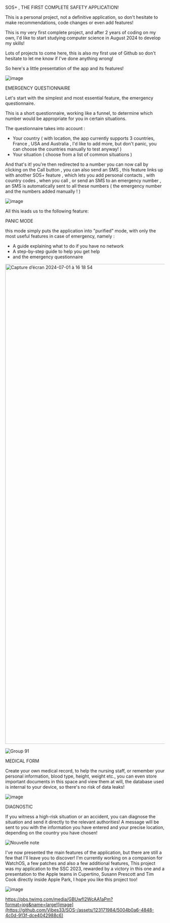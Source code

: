 SOS+ , THE FIRST COMPLETE SAFETY APPLICATION!

This is a personal project, not a definitive application, so don't hesitate to make recommendations, code changes or even add features! 

This is my very first complete project, and after 2 years of coding on my own, I'd like to start studying computer science in August 2024 to develop my skills! 

Lots of projects to come here, this is also my first use of Github so don't hesitate to let me know if I've done anything wrong! 

So here's a little presentation of the app and its features! 



![image](https://github.com/Vibes33/SOS-/assets/123171984/8c5e8454-dcf9-4eff-940c-4a7def231f67)


EMERGENCY QUESTIONNAIRE 

Let's start with the simplest and most essential feature, the emergency questionnaire.

This is a short questionnaire, working like a funnel, to determine which number would be appropriate for you in certain situations.

The questionnaire takes into account : 
- Your country ( with location, the app currently supports 3 countries, France , USA and Australia , I'd like to add more, but don't panic, you can choose the countries manually to test anyway!  )
- Your situation ( choose from a list of common situations )


And that's it! you're then redirected to a number you can now call by clicking on the Call button , you can also send an SMS , this feature links up with another SOS+ feature , which lets you add personal 
contacts , 
with country codes , when you call , or send an SMS to an emergency number , an SMS is automatically sent to all these numbers ( the emergency number and the numbers added manually ! ) 


![image](https://github.com/Vibes33/SOS-/assets/123171984/b450ce25-7b0f-42ff-8c9d-be4906cee963)

All this leads us to the following feature: 

PANIC MODE 

this mode simply puts the application into "purified" mode, with only the most useful features in case of emergency, namely : 

- A guide explaining what to do if you have no network 
- A step-by-step guide to help you get help 
- and the emergency questionnaire

<img width="1510" alt="Capture d’écran 2024-07-01 à 16 18 54" src="https://github.com/Vibes33/SOS-/assets/123171984/8e832f68-a719-41e2-aec5-c5c60a49a6b3">

![Group 91](https://github.com/Vibes33/SOS-/assets/123171984/888bdb99-c60d-48e8-98cc-1224bbc922ae)



MEDICAL FORM 

Create your own medical record, to help the nursing staff, or remember your personal information, blood type, height, weight etc., you can even store important documents in this space 
and view them at will, the database used is internal to your device, so there's no risk of data leaks! 

![image](https://github.com/Vibes33/SOS-/assets/123171984/a58c7fc5-a56a-43f1-93a7-7070bf930117)


DIAGNOSTIC 

If you witness a high-risk situation or an accident, you can diagnose the situation and send it directly to the relevant authorities! A message will be sent to you with the information you 
have entered and your precise location, depending on the country you have chosen! 


![Nouvelle note](https://github.com/Vibes33/SOS-/assets/123171984/14f2733f-b191-43c4-bbd7-b86ca93da566)

I've now presented the main features of the application, but there are still a few that I'll leave you to discover! I'm currently working on a companion for WatchOS, a few patches and also a 
few additional features, This project was my application to the SSC 2023, rewarded by a victory in this one and a presentation to the Apple teams in Cupertino, Susann Prescott and Tim Cook directly 
inside Apple Park, I hope you like this project too!

![image](https://github.com/Vibes33/SOS-/assets/123171984/f1c06206-3944-4519-8439-669778ee4546)


https://pbs.twimg.com/media/GBUwfI2WcAA1aPm?format=jpg&name=large![image](https://github.com/Vibes33/SOS-/assets/123171984/5004b0a6-4848-4c0d-913f-dce4042988c6)




